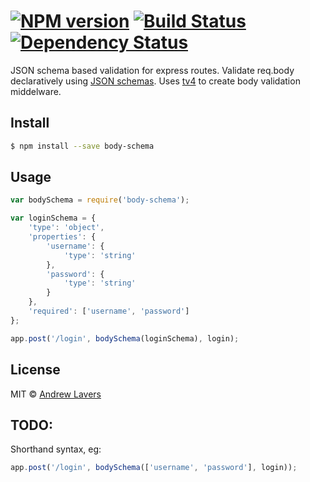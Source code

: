 #  [![NPM version][npm-image]][npm-url] [![Build Status][travis-image]][travis-url] [![Dependency Status][daviddm-image]][daviddm-url]

JSON schema based validation for express routes. Validate req.body declaratively using [JSON schemas](http://json-schema.org/). Uses [tv4](https://github.com/geraintluff/tv4) to create body validation middelware.

## Install

```sh
$ npm install --save body-schema
```

## Usage

```js
var bodySchema = require('body-schema');

var loginSchema = {
    'type': 'object',
    'properties': {
        'username': {
            'type': 'string'
        },
        'password': {
            'type': 'string'
        }
    },
    'required': ['username', 'password']
};

app.post('/login', bodySchema(loginSchema), login);
```

## License

MIT © [Andrew Lavers]()

## TODO:

Shorthand syntax, eg:

```js
app.post('/login', bodySchema(['username', 'password'], login));
```


[npm-image]: https://badge.fury.io/js/body-schema.svg
[npm-url]: https://npmjs.org/package/body-schema
[travis-image]: https://travis-ci.org/alavers/body-schema.svg?branch=master
[travis-url]: https://travis-ci.org/alavers/body-schema
[daviddm-image]: https://david-dm.org/alavers/body-schema.svg?theme=shields.io
[daviddm-url]: https://david-dm.org/alavers/body-schema
